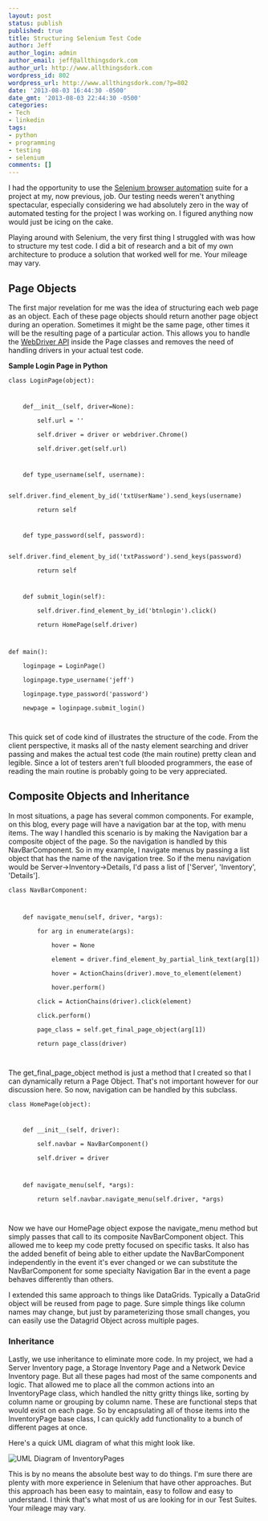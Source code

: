 ```yaml
---
layout: post
status: publish
published: true
title: Structuring Selenium Test Code
author: Jeff
author_login: admin
author_email: jeff@allthingsdork.com
author_url: http://www.allthingsdork.com
wordpress_id: 802
wordpress_url: http://www.allthingsdork.com/?p=802
date: '2013-08-03 16:44:30 -0500'
date_gmt: '2013-08-03 22:44:30 -0500'
categories:
- Tech
- linkedin
tags:
- python
- programming
- testing
- selenium
comments: []
---
```

<p>I had the opportunity to use the <a href="http://docs.seleniumhq.org">Selenium browser automation</a> suite for a project at my, now previous, job. Our testing needs weren't anything spectacular, especially considering we had absolutely zero in the way of automated testing for the project I was working on. I figured anything now would just be icing on the cake.</p></p>
<p>Playing around with Selenium, the very first thing I struggled with was how to structure my test code. I did a bit of research and a bit of my own architecture to produce a solution that worked well for me. Your mileage may vary.</p></p>
<h2>Page Objects</h2></p>
<p>The first major revelation for me was the idea of structuring each web page as an object. Each of these page objects should return another page object during an operation. Sometimes it might be the same page, other times it will be the resulting page of a particular action. This allows you to handle the <a href="http://docs.seleniumhq.org/projects/webdriver/">WebDriver API</a> inside the Page classes and removes the need of handling drivers in your actual test code.</p></p>
<p><strong>Sample Login Page in Python</strong></p></p>
<pre><code>class LoginPage(object):</p>
<p>    def__init__(self, driver=None):<br />
        self.url = '<login url>'<br />
        self.driver = driver or webdriver.Chrome()<br />
        self.driver.get(self.url)</p>
<p>    def type_username(self, username):<br />
        self.driver.find_element_by_id('txtUserName').send_keys(username)<br />
        return self</p>
<p>    def type_password(self, password):<br />
        self.driver.find_element_by_id('txtPassword').send_keys(password)<br />
        return self</p>
<p>    def submit_login(self):<br />
        self.driver.find_element_by_id('btnlogin').click()<br />
        return HomePage(self.driver)</p>
<p>def main():<br />
    loginpage = LoginPage()<br />
    loginpage.type_username('jeff')<br />
    loginpage.type_password('password')<br />
    newpage = loginpage.submit_login()<br />
</code></pre></p>
<p>This quick set of code kind of illustrates the structure of the code. From the client perspective, it masks all of the nasty element searching and driver passing and makes the actual test code (the main routine) pretty clean and legible. Since a lot of testers aren't full blooded programmers, the ease of reading the main routine is probably going to be very appreciated.</p></p>
<h2>Composite Objects and Inheritance</h2></p>
<p>In most situations, a page has several common components. For example, on this blog, every page will have a navigation bar at the top, with menu items. The way I handled this scenario is by making the Navigation bar a composite object of the page. So the navigation is handled by this NavBarComponent. So in my example, I navigate menus by passing a list object that has the name of the navigation tree. So if the menu navigation would be Server->Inventory->Details, I'd pass a list of ['Server', 'Inventory', 'Details'].</p></p>
<pre><code>class NavBarComponent:</p>
<p>    def navigate_menu(self, driver, *args):<br />
        for arg in enumerate(args):<br />
            hover = None<br />
            element = driver.find_element_by_partial_link_text(arg[1])<br />
            hover = ActionChains(driver).move_to_element(element)<br />
            hover.perform()<br />
        click = ActionChains(driver).click(element)<br />
        click.perform()<br />
        page_class = self.get_final_page_object(arg[1])<br />
        return page_class(driver)<br />
</code></pre></p>
<p>The get_final_page_object method is just a method that I created so that I can dynamically return a Page Object. That's not important however for our discussion here. So now, navigation can be handled by this subclass.</p></p>
<pre><code>class HomePage(object):</p>
<p>    def __init__(self, driver):<br />
        self.navbar = NavBarComponent()<br />
        self.driver = driver</p>
<p>    def navigate_menu(self, *args):<br />
        return self.navbar.navigate_menu(self.driver, *args)<br />
</code></pre></p>
<p>Now we have our HomePage object expose the navigate_menu method but simply passes that call to its composite NavBarComponent object. This allowed me to keep my code pretty focused on specific tasks. It also has the added benefit of being able to either update the NavBarComponent independently in the event it's ever changed or we can substitute the NavBarComponent for some specialty Navigation Bar in the event a page behaves differently than others.</p></p>
<p>I extended this same approach to things like DataGrids. Typically a DataGrid object will be reused from page to page. Sure simple things like column names may change, but just by parameterizing those small changes, you can easily use the Datagrid Object across multiple pages.</p></p>
<h3>Inheritance</h3></p>
<p>Lastly, we use inheritance to eliminate more code. In my project, we had a Server Inventory page, a Storage Inventory Page and a Network Device Inventory page. But all these pages had most of the same components and logic. That allowed me to place all the common actions into an InventoryPage class, which handled the nitty gritty things like, sorting by column name or grouping by column name. These are functional steps that would exist on each page. So by encapsulating all of those items into the InventoryPage base class, I can quickly add functionality to a bunch of different pages at once.</p></p>
<p>Here's a quick UML diagram of what this might look like.</p></p>
<p><img src="http://www.allthingsdork.com/images/inventoryuml.png" alt="UML Diagram of InventoryPages" /></p></p>
<p>This is by no means the absolute best way to do things. I'm sure there are plenty with more experience in Selenium that have other approaches. But this approach has been easy to maintain, easy to follow and easy to understand. I think that's what most of us are looking for in our Test Suites. Your mileage may vary.</p></p>
